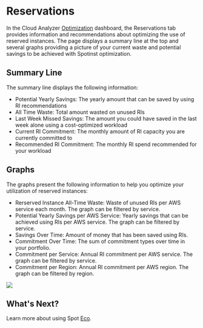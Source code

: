 # Reservations

In the Cloud Analyzer [Optimization](cloud-analyzer/tutorials/use-optimization-dashboard/) dashboard, the Reservations tab provides information and recommendations about optimizing the use of reserved instances. The page displays a summary line at the top and several graphs providing a picture of your current waste and potential savings to be achieved with Spotinst optimization.

## Summary Line

The summary line displays the following information:

- Potential Yearly Savings: The yearly amount that can be saved by using RI recommendations
- All Time Waste: Total amount wasted on unused RIs
- Last Week Missed Savings: The amount you could have saved in the last week alone using a cost-optimized workload
- Current RI Commitment: The monthly amount of RI capacity you are currently committed to
- Recommended RI Commitment: The monthly RI spend recommended for your workload

## Graphs

The graphs present the following information to help you optimize your utilization of reserved instances:

- Rerserved Instance All-Time Waste: Waste of unused RIs per AWS service each month. The graph can be filtered by service.
- Potential Yearly Savings per AWS Service: Yearly savings that can be achieved using RIs per AWS service. The graph can be filtered by service.
- Savings Over Time: Amount of money that has been saved using RIs.
- Commitment Over Time: The sum of commitment types over time in your portfolio.
- Commitment per Service: Annual RI commitment per AWS service. The graph can be filtered by service.
- Commitment per Region: Annual RI commitment per AWS region. The graph can be filtered by region.

<img src="/cloud-analyzer/_media/tutorials-optimization-reservations-01.png" />

## What's Next?

Learn more about using Spot [Eco](/eco/).
